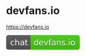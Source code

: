 # devfans.io
https://devfans.io

[![chat on devfans.io](https://raw.githubusercontent.com/devfansio/about/master/chat-devfans.io-brightgreen.svg)](https://devfans.io/devfansio/devfans.io)
